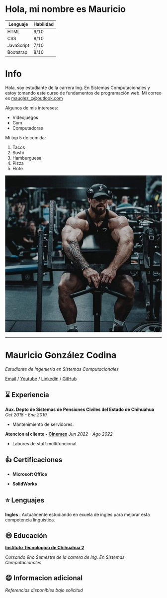 # Hola, mi nombre es Mauricio
|Lenguaje|Habilidad|
|--------|---------|
|HTML    |9/10     |
|CSS     |8/10     |
|JavaScript|7/10   |
|Bootstrap|8/10    |

# Info
Hola, soy estudiante de la carrera Ing. En Sistemas Computacionales y estoy tomando este curso de fundamentos de programación web. Mi correo es mauglez_c@outlook.com

Algunos de mis intereses:
* Videojuegos
* Gym
* Computadoras

Mi top 5 de comida:
<ol>
<li>Tacos</li>
<li>Sushi</li>
<li>Hamburguesa</li>
<li>Pizza</li>
<li>Elote</li>
</ol>

![Esta es una imagen](cbum.jpeg)

---

# Mauricio González Codina
*Estudiante de Ingenieria en Sistemas Computacionales*

[Email](mauglez_c@outlook.com) / [Youtube](https://www.youtube.com/) / [Linkedin](https://mx.linkedin.com/) / [GitHub](https://github.com/mauOmg/miperfill.git)

## ⌛ Experiencia
**Aux. Depto de Sistemas de Pensiones Civiles del Estado de Chihuahua** *Oct 2018 - Ene 2019*
- Mantenimiento de servidores.

**Atencion al cliente - [Cinemex](https://cinemex.com/)** *Jun 2022 - Ago 2022*
- Labores de staff multifuncional.

## 👍 Certificaciones
- **Microsoft Office**

- **SolidWorks**

## ⭐ Lenguajes
**Ingles** : Actualmente estudiando en exuela de ingles para mejorar esta competencia linguistica.

## 😄 Educación
**[Instituto Tecnologico de Chihuahua 2](https://www.chihuahua2.tecnm.mx/)**

*Cursando 9no Semestre de la carrera de Ing. En Sistemas Computacionales*
## 😄 Informacion adicional
*Referencias disponibles bajo solicitud*